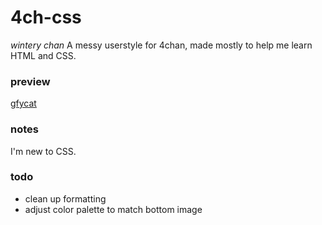 # 4ch-css

*wintery chan*
A messy userstyle for 4chan, made mostly to help me learn HTML and CSS.

### preview

[gfycat](hfttp://www.gfycat.com/MediocreElementaryFanworms)

### notes

I'm new to CSS.

### todo

- clean up formatting
- adjust color palette to match bottom image
